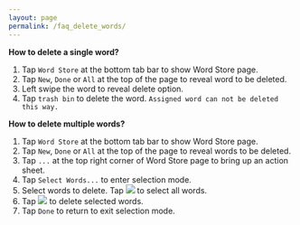 ```yaml
---
layout: page
permalink: /faq_delete_words/
---
```

**How to delete a single word?**
1. Tap `Word Store` at the bottom tab bar to show Word Store page.
1. Tap `New`, `Done` or `All` at the top of the page to reveal word to be deleted.
1. Left swipe the word to reveal delete option.
1. Tap `trash bin` to delete the word.
`Assigned word can not be deleted this way.`

**How to delete multiple words?**
1. Tap `Word Store` at the bottom tab bar to show Word Store page.
1. Tap `New`, `Done` or `All` at the top of the page to reveal words to be deleted.
1. Tap `...` at the top right corner of Word Store page to bring up an action sheet.
1. Tap `Select Words...` to enter selection mode.
1. Select words to delete. Tap <img src="https://wordboxbyung.github.io/images/checkmark.png"/> to select all words.
1. Tap <img src="https://wordboxbyung.github.io/images/trash.png"/> to delete selected words.
1. Tap `Done` to return to exit selection mode.
